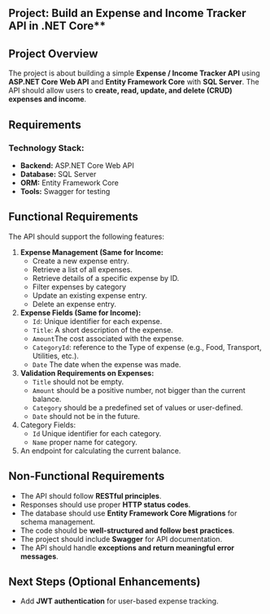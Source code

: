 ## Project: Build an Expense and Income Tracker API in .NET Core**

## **Project Overview**

The project is about building a simple **Expense / Income Tracker API** using **ASP.NET Core Web API** and **Entity Framework Core** with **SQL Server**. The API should allow users to **create, read, update, and delete (CRUD) expenses and income**.

## **Requirements**

### **Technology Stack:**

- **Backend:** ASP.NET Core Web API
- **Database:** SQL Server
- **ORM:** Entity Framework Core
- **Tools:** Swagger for testing

## **Functional Requirements**

The API should support the following features:

1. **Expense Management (Same for Income:**
   - Create a new expense entry.
   - Retrieve a list of all expenses.
   - Retrieve details of a specific expense by ID.
   - Filter expenses by category
   - Update an existing expense entry.
   - Delete an expense entry.
2. **Expense Fields (Same for Income):**
   - `Id`: Unique identifier for each expense.
   - `Title`: A short description of the expense.
   - `Amount`The cost associated with the expense.
   - `CategoryId`: reference to the Type of expense (e.g., Food, Transport, Utilities, etc.).
   - `Date` The date when the expense was made.
3. **Validation Requirements on Expenses:**
   - `Title` should not be empty.
   - `Amount` should be a positive number, not bigger than the current balance.
   - `Category` should be a predefined set of values or user-defined.
   - `Date` should not be in the future.
4. Category Fields:
   - `Id` Unique identifier for each category.
   - `Name` proper name for category.
5. An endpoint for calculating the current balance.

## **Non-Functional Requirements**

- The API should follow **RESTful principles**.
- Responses should use proper **HTTP status codes**.
- The database should use **Entity Framework Core Migrations** for schema management.
- The code should be **well-structured and follow best practices**.
- The project should include **Swagger** for API documentation.
- The API should handle **exceptions and return meaningful error messages**.

##

## **Next Steps (Optional Enhancements)**

- Add **JWT authentication** for user-based expense tracking.
